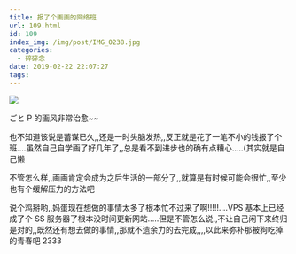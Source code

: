 ```yaml
---
title: 报了个画画的网络班
url: 109.html
id: 109
index_img: /img/post/IMG_0238.jpg
categories:
  - 碎碎念
date: 2019-02-22 22:07:27
tags:
---
```


![](/img/post/IMG_0238.jpg)

ごと P 的画风非常治愈~~

也不知道该说是蓄谋已久,,还是一时头脑发热,,反正就是花了一笔不小的钱报了个班....虽然自己自学画了好几年了,,总是看不到进步也的确有点糟心.....(其实就是自己懒

不管怎么样,,画画肯定会成为之后生活的一部分了,,就算是有时候可能会很忙,,至少也有个缓解压力的方法吧

说个鸡掰哟,,妈蛋现在想做的事情太多了根本忙不过来了啊!!!!!....VPS 基本上已经成了个 SS 服务器了根本没时间更新网站.....但是不管怎么说,,不让自己闲下来终归是对的,,既然还有想去做的事情,,那就不遗余力的去完成,,,,以此来弥补那被狗吃掉的青春吧 2333
